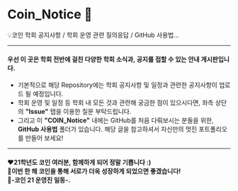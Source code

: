 # Coin_Notice 📢
💡코인 학회 공지사항 / 학회 운영 관련 질의응답 / GitHub 사용법...

******************************
#### 우선 이 곳은 학회 전반에 걸친 다양한 학회 소식과, 공지를 접할 수 있는 안내 게시판입니다. 
+ 기본적으로 해당 Repository에는 학회 공지사항 및 일정과 관련한 공지사항이 업로드 될 예정입니다.
+ 학회 운영 및 일정 등 학회 내 모든 것과 관련해 궁금한 점이 있으시다면, 좌측 상단의 **"Issue"** 탭을 이용한 질문 부탁드립니다.
+ 그리고 이 **"COIN_Notice"** 내에는 GitHub를 처음 다뤄보시는 분들을 위한, **GitHub 사용법** 폴더가 있습니다. 해당 글을 참고하셔서 자신만의 멋진 포트폴리오를 만들어 보세요!

******************************

#### ❤21학년도 코인 여러분, 함께하게 되어 정말 기쁩니다 :) <br> 🧡이번 한 해 코인을 통해 서로가 더욱 성장하게 되었으면 좋겠습니다! </br> 💛-코인 21 운영진 일동-.
